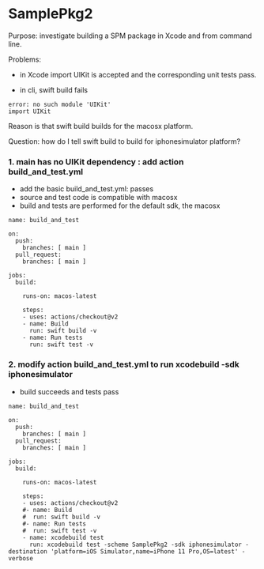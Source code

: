 # SamplePkg2

Purpose: investigate building a SPM package in Xcode and from command line.

Problems:
- in Xcode import UIKit is accepted and the corresponding unit tests pass.

- in cli, swift build fails
``` 
error: no such module 'UIKit'
import UIKit
```
Reason is that swift build builds for the macosx platform.

Question: how do I tell swift build to build for iphonesimulator platform?

### 1. main has no UIKit dependency : add action build_and_test.yml
- add the basic build_and_test.yml: passes
- source and test code is compatible with macosx
- build and tests are performed for the default sdk, the macosx

```
name: build_and_test

on:
  push:
    branches: [ main ]
  pull_request:
    branches: [ main ]

jobs:
  build:

    runs-on: macos-latest

    steps:
    - uses: actions/checkout@v2
    - name: Build
      run: swift build -v
    - name: Run tests
      run: swift test -v
```

### 2. modify action build_and_test.yml to run xcodebuild -sdk iphonesimulator
- build succeeds and tests pass

```
name: build_and_test

on:
  push:
    branches: [ main ]
  pull_request:
    branches: [ main ]

jobs:
  build:

    runs-on: macos-latest

    steps:
    - uses: actions/checkout@v2
    #- name: Build
    #  run: swift build -v
    #- name: Run tests
    #  run: swift test -v
    - name: xcodebuild test
      run: xcodebuild test -scheme SamplePkg2 -sdk iphonesimulator -destination 'platform=iOS Simulator,name=iPhone 11 Pro,OS=latest' -verbose
```



